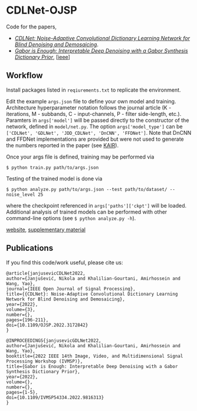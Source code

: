 # CDLNet-OJSP

Code for the papers, 
- [*CDLNet: Noise-Adaptive Convolutional Dictionary Learning
Network for Blind Denoising and Demosaicing*](https://ieeexplore.ieee.org/document/9769957/).
- [*Gabor is Enough: Interpretable Deep Denoising with a Gabor Synthesis Dictionary Prior*](https://arxiv.org/abs/2204.11146), [[ieee](https://ieeexplore.ieee.org/document/9816313)]

## Workflow
Install packages listed in `reqiurements.txt` to replicate the environment.

Edit the example `args.json` file to define your own model and training.
Architecture hyperparameter notation follows the journal article (K -
iterations, M - subbands, C - input-channels, P - filter side-length, etc.).
Paramters in `args['model']` will be passed directly to the constructor of the
network, defined in `model/net.py`. The option `args['model_type']` can be
`['CDLNet', 'GDLNet', 'JDD_CDLNet', 'DnCNN', 'FFDNet']`. Note that DnCNN and FFDNet implementations are provided but were not used to generate the numbers reported in the paper (see [KAIR](https://github.com/cszn/KAIR)).

Once your args file is defined, training may be performed via
```
$ python train.py path/to/args.json
```

Testing of the trained model is done via 
```
$ python analyze.py path/to/args.json --test path/to/dataset/ --noise_level 25
```
where the checkpoint referenced in `args['paths']['ckpt']` will be loaded.
Additional analysis of trained models can be performed with other command-line
options (see `$ python analyze.py -h`).

[website](https://nikopj.github.io/projects/dcdl), [supplementary material](https://nikopj.github.io/notes/cdlnet_supp)

## Publications

If you find this code/work useful, please cite us:
```
@article{janjusevicCDLNet2022,
author={Janjušević, Nikola and Khalilian-Gourtani, Amirhossein and Wang, Yao},
journal={IEEE Open Journal of Signal Processing}, 
title={{CDLNet}: Noise-Adaptive Convolutional Dictionary Learning Network for Blind Denoising and Demosaicing}, 
year={2022},
volume={3},
number={},
pages={196-211},
doi={10.1109/OJSP.2022.3172842}
}
```
```
@INPROCEEDINGS{janjusevicGDLNet2022,
author={Janjušević, Nikola and Khalilian-Gourtani, Amirhossein and Wang, Yao},
booktitle={2022 IEEE 14th Image, Video, and Multidimensional Signal Processing Workshop (IVMSP)}, 
title={Gabor is Enough: Interpretable Deep Denoising with a Gabor Synthesis Dictionary Prior}, 
year={2022},
volume={},
number={},
pages={1-5},
doi={10.1109/IVMSP54334.2022.9816313}
}
```
